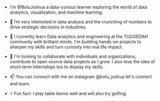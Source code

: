 -  I’m @BoluJoshua a data-curious learner exploring the world of data analytics, visualization, and machine learning.
- 👀 I’m very interested in data analysis and the crunching of numbers to drive strategic decisions in industries.
- 🌱 I currently learn Data analytics and engineering at the TUGGEDAH community with brilliant minds. I'm building hands-on projects to sharpen my skills and turn curiosity into real life impact.
- 💞️ I'm looking to collaborate with individuals and organizations, contribute to open source data projects as I grow. I also love the idea of short-term internships too to display my skills.
- 📫 You can connect with me on instagram @bolu_joshua let's connect and learn.
  
- ⚡ Fun fact: I play table tennis well and will also try golfing.

<!---
BoluJoshua/BoluJoshua is a ✨ special ✨ repository because its `README.md` (this file) appears on your GitHub profile.
You can click the Preview link to take a look at your changes.
--->
